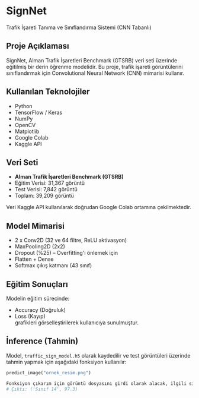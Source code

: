# SignNet 
Trafik İşareti Tanıma ve Sınıflandırma Sistemi (CNN Tabanlı)

## Proje Açıklaması
SignNet, Alman Trafik İşaretleri Benchmark (GTSRB) veri seti üzerinde eğitilmiş bir derin öğrenme modelidir. Bu proje, trafik işareti görüntülerini sınıflandırmak için Convolutional Neural Network (CNN) mimarisi kullanır.

##  Kullanılan Teknolojiler
- Python
- TensorFlow / Keras
- NumPy
- OpenCV
- Matplotlib
- Google Colab
- Kaggle API

##  Veri Seti
- **Alman Trafik İşaretleri Benchmark (GTSRB)**
- Eğitim Verisi: 31,367 görüntü
- Test Verisi: 7,842 görüntü
- Toplam: 39,209 görüntü

Veri Kaggle API kullanılarak doğrudan Google Colab ortamına çekilmektedir.

##  Model Mimarisi
- 2 x Conv2D (32 ve 64 filtre, ReLU aktivasyon)
- MaxPooling2D (2x2)
- Dropout (%25) – Overfitting'i önlemek için
- Flatten + Dense
- Softmax çıkış katmanı (43 sınıf)

## Eğitim Sonuçları
Modelin eğitim sürecinde:
- Accuracy (Doğruluk)
- Loss (Kayıp)  
grafikleri görselleştirilerek kullanıcıya sunulmuştur.

##  İnference (Tahmin)
Model, `traffic_sign_model.h5` olarak kaydedilir ve test görüntüleri üzerinde tahmin yapmak için aşağıdaki fonksiyon kullanılır:

```python
predict_image("ornek_resim.png")

Fonksiyon çıkarım için görüntü dosyasını girdi olarak alacak, ilgili sınıf etiketini (label) ve olasılık değerini geri dönecektir. 
# Çıktı: ('Sınıf 14', 97.3)
